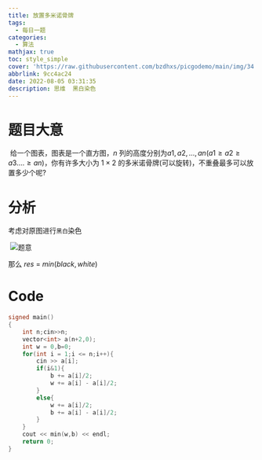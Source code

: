 ```yaml
---
title: 放置多米诺骨牌
tags:
  - 每日一题
categories:
  - 算法
mathjax: true
toc: style_simple
cover: 'https://raw.githubusercontent.com/bzdhxs/picgodemo/main/img/34.jpg'
abbrlink: 9cc4ac24
date: 2022-08-05 03:31:35
description: 思维  黑白染色
---
```

# 题目大意

​	给一个图表，图表是一个直方图，$n$ 列的高度分别为$a1,a2,…,an(a1≥a2≥a3....≥an)$，你有许多大小为 $1×2$ 的多米诺骨牌(可以旋转)，不重叠最多可以放置多少个呢?



# 分析

考虑对原图进行``黑白``染色

​	![题意](https://cdn.jsdelivr.net/gh/bzdhxs/picgodemo/img/image-20220805023506611.png)

那么  $res \ =\  min (black,white)$

#  Code

```cpp
signed main()
{
    int n;cin>>n;
    vector<int> a(n+2,0);
    int w = 0,b=0;
    for(int i = 1;i <= n;i++){
        cin >> a[i];
        if(i&1){
            b += a[i]/2;
            w += a[i] - a[i]/2;
        }
        else{
            w += a[i]/2;
            b += a[i] - a[i]/2;
        }
    }
    cout << min(w,b) << endl;
    return 0;
}
```



